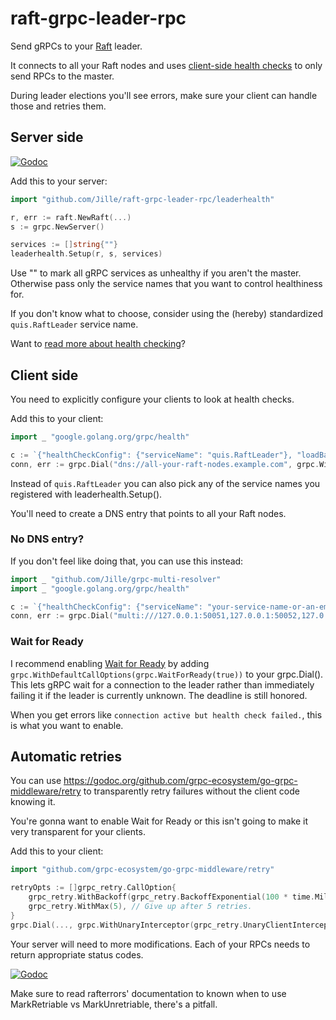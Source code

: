 # raft-grpc-leader-rpc

Send gRPCs to your [Raft](https://github.com/hashicorp/raft) leader.

It connects to all your Raft nodes and uses [client-side health checks](https://github.com/grpc/proposal/blob/master/A17-client-side-health-checking.md) to only send RPCs to the master.

During leader elections you'll see errors, make sure your client can handle those and retries them.

## Server side

[![Godoc](https://godoc.org/github.com/Jille/raft-grpc-leader-rpc/leaderhealth?status.svg)](https://godoc.org/github.com/Jille/raft-grpc-leader-rpc/leaderhealth)

Add this to your server:

```go
import "github.com/Jille/raft-grpc-leader-rpc/leaderhealth"

r, err := raft.NewRaft(...)
s := grpc.NewServer()

services := []string{""}
leaderhealth.Setup(r, s, services)
```

Use "" to mark all gRPC services as unhealthy if you aren't the master. Otherwise pass only the service names that you want to control healthiness for.

If you don't know what to choose, consider using the (hereby) standardized `quis.RaftLeader` service name.

Want to [read more about health checking](https://github.com/grpc/proposal/blob/master/A17-client-side-health-checking.md)?

## Client side

You need to explicitly configure your clients to look at health checks.

Add this to your client:

```go
import _ "google.golang.org/grpc/health"

c := `{"healthCheckConfig": {"serviceName": "quis.RaftLeader"}, "loadBalancingConfig": [ { "round_robin": {} } ]}`
conn, err := grpc.Dial("dns://all-your-raft-nodes.example.com", grpc.WithDefaultServiceConfig(c))
```

Instead of `quis.RaftLeader` you can also pick any of the service names you registered with leaderhealth.Setup().

You'll need to create a DNS entry that points to all your Raft nodes.

### No DNS entry?

If you don't feel like doing that, you can use this instead:

```go
import _ "github.com/Jille/grpc-multi-resolver"
import _ "google.golang.org/grpc/health"

c := `{"healthCheckConfig": {"serviceName": "your-service-name-or-an-empty-string"}, "loadBalancingConfig": [ { "round_robin": {} } ]}`
conn, err := grpc.Dial("multi:///127.0.0.1:50051,127.0.0.1:50052,127.0.0.1:50053", grpc.WithDefaultServiceConfig(c))
```

### Wait for Ready

I recommend enabling [Wait for Ready](https://github.com/grpc/grpc/blob/master/doc/wait-for-ready.md) by adding `grpc.WithDefaultCallOptions(grpc.WaitForReady(true))` to your grpc.Dial(). This lets gRPC wait for a connection to the leader rather than immediately failing it if the leader is currently unknown. The deadline is still honored.

When you get errors like `connection active but health check failed.`, this is what you want to enable.

## Automatic retries

You can use https://godoc.org/github.com/grpc-ecosystem/go-grpc-middleware/retry to transparently retry failures without the client code knowing it.

You're gonna want to enable Wait for Ready or this isn't going to make it very transparent for your clients.

Add this to your client:

```go
import "github.com/grpc-ecosystem/go-grpc-middleware/retry"

retryOpts := []grpc_retry.CallOption{
	grpc_retry.WithBackoff(grpc_retry.BackoffExponential(100 * time.Millisecond)),
	grpc_retry.WithMax(5), // Give up after 5 retries.
}
grpc.Dial(..., grpc.WithUnaryInterceptor(grpc_retry.UnaryClientInterceptor(retryOpts...)))
```

Your server will need to more modifications. Each of your RPCs needs to return appropriate status codes.

[![Godoc](https://godoc.org/github.com/Jille/raft-grpc-leader-rpc/rafterrors?status.svg)](https://godoc.org/github.com/Jille/raft-grpc-leader-rpc/rafterrors)

Make sure to read rafterrors' documentation to known when to use MarkRetriable vs MarkUnretriable, there's a pitfall.
